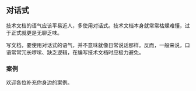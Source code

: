 ## 对话式

技术文档的语气应该平易近人，多使用对话式。技术文档本身就常常枯燥难懂，过于正式就更是无聊乏味。

写文档，要使用对话式的语气，并不意味就像日常说话那样。反而，一般来说，口语常常冗长啰嗦、缺乏逻辑，在编写技术文档时应极力避免。

### 案例

欢迎各位补充你身边的案例。
